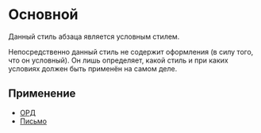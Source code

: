 # Основной

Данный стиль абзаца является условным стилем.

Непосредственно данный стиль не содержит оформления (в силу того, что он условный).
Он лишь определяет, какой стиль и при каких условиях должен быть применён
на самом деле.

## Применение

- [ОРД](../../../../Шаблоны/ОРД/)
- [Письмо](../../../../Шаблоны/Письмо/)
